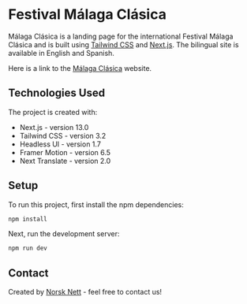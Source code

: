 # Festival Málaga Clásica

Málaga Clásica is a landing page for the international Festival Málaga Clásica and is built using [Tailwind CSS](https://tailwindcss.com) and [Next.js](https://nextjs.org). The bilingual site is available in English and Spanish.

Here is a link to the [Málaga Clásica](https://www.malagaclasica.com/) website.

## Technologies Used

The project is created with:

- Next.js - version 13.0
- Tailwind CSS - version 3.2
- Headless UI - version 1.7
- Framer Motion - version 6.5
- Next Translate - version 2.0

## Setup

To run this project, first install the npm dependencies:

```bash
npm install
```

Next, run the development server:

```bash
npm run dev
```

## Contact

Created by [Norsk Nett](https://norsknett.no) - feel free to contact us!

